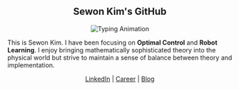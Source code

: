 <div align="center">
  
  ## Sewon Kim's GitHub

<div align="center">
  <img src="https://readme-typing-svg.herokuapp.com?font=sans-serif&size=15&duration=3000&pause=1000&color=808080&center=true&vCenter=true&width=650&lines=Embodied+System%2C+Optimal+Control%2C+and+Robot+Learning+✨" alt="Typing Animation" />
</div>

</div>

This is Sewon Kim. I have been focusing on **Optimal Control** and **Robot Learning**. I enjoy bringing mathematically sophisticated theory into the physical world but strive to maintain a sense of balance between theory and implementation.

<div align="center">
  <a href="https://www.linkedin.com/in/wontothree/">LinkedIn</a> |
  <a href="https://wontothree.github.io/">Career</a> |
  <a href="https://wontothree.github.io/blog">Blog</a>
</div>
